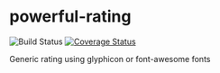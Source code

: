 # powerful-rating

![Build Status](https://travis-ci.org/AlexTeixeira/powerful-rating.svg?branch=master)
[![Coverage Status](https://coveralls.io/repos/github/AlexTeixeira/powerful-rating/badge.svg?branch=master)](https://coveralls.io/github/AlexTeixeira/powerful-rating?branch=master)

Generic rating using glyphicon or font-awesome fonts
